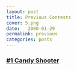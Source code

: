 ```yaml
---
layout: post
title: Previous Contests
cover: 5.png
date:   2000-01-29
permalink: previous
categories: posts
---
```


### [#1 Candy Shooter](http://www.engigames.com/contest1)

